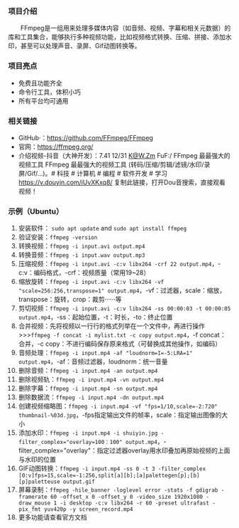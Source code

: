 ### 项目介绍
&emsp;&emsp;FFmpeg是一组用来处理多媒体内容（如音频、视频、字幕和相关元数据）的库和工具集合，能够执行多种视频功能，比如视频格式转换、压缩、拼接、添加水印，甚至可以处理声音、录屏、Gif动图转换等。

### 项目亮点

- 免费且功能齐全
- 命令行工具，体积小巧
- 所有平台均可通用

### 相关链接

- GitHub·：https://github.com/FFmpeg/FFmpeg
- 官网：https://ffmpeg.org/
- 介绍视频-抖音（大神开发）：7.41 12/31 K@W.Zm FuF:/ FFmpeg 最最强大的视频工具 FFmpeg 最最强大的视频工具 (转码/压缩/剪辑/滤镜/水印/录屏/Gif/...)。# 科技 # 计算机 # 编程 # 软件开发 # 学习  https://v.douyin.com/iUvXKxq8/ 复制此链接，打开Dou音搜索，直接观看视频！

### 示例（Ubuntu）

1. 安装软件： `sudo apt update` and `sudo apt install ffmpeg`
2. 验证安装：`ffmpeg -version`
3. 转换视频：`ffmpeg -i input.avi output.mp4`
4. 转换音频：`ffmpeg -i input.wav output.mp3`
5. 压缩视频：`ffmpeg -i input.avi -c:v libx264 -crf 22 output.mp4`，-c:v：编码格式，-crf：视频质量（常用19~28）
6. 缩放旋转：`ffmpeg -i input.avi -c:v libx264 -vf "scale=256:256,transpose=1" output.mp4`，-vf：过滤器，scale：缩放，transpose：旋转，crop：裁剪······等
7. 剪切视频：`ffmpeg -i input.avi -c:v libx264 -ss 00:00:03 -t 00:00:05 output.mp4`，-ss：起始位置，-t：时长，-to：终止位置
8. 合并视频：先将视频以一行行的格式列举在一个文件中，再进行操作>>>`ffmpeg -f concat -i mylist.txt -c copy output.mp4`，-f concat：合并，-c copy：不进行编码保存原来格式（可替换成其他操作，如编码）
9. 音频处理：`ffmpeg -i input.mp4 -af "loudnorm=I=-5:LRA=1" output.mp4`，-af：音频过滤器，loudnorm：统一音量
10. 删除音频：`ffmpeg -i input.mp4 -an output.mp4`
11. 删除视频轨：`ffmpeg -i input.mp4 -vn output.mp4`
12. 删除字幕：`ffmpeg -i input.mp4 -sn output.mp4`
13. 删除数据流：`ffmpeg -i input.mp4 -dn output.mp4`
14. 创建视频缩略图：`ffmpeg -i input.mp4 -vf "fps=1/10,scale=-2:720" thumbnail-%03d.jpg`，-fps指定输出文件的帧率，scale：指定输出图像的大小
15. 添加水印：`ffmpeg -i input.mp4 -i shuiyin.jpg -filter_complex="overlay=100：100" output.mp4`，-filter_complex="overlay"：指定过滤器overlay用水印叠加再原始视频的上面与水印的位置
16. GIF动图转换：`ffmpeg -i input.mp4 -ss 0 -t 3 -filter_complex [0:v]fps=15,scale=-1:256,split[a][b];[a]palettegen[p];[b][p]paletteuse output.gif`
17. 屏幕录制：`ffmpeg -hile_banner -loglevel error -stats -f gdigrab -framerate 60 -offset_x 0 -offset_y 0 -video_size 1920x1080 -draw_mouse 1 -i desktop -c:v libx264 -r 60 -preset ultrafast -pix_fmt yuv420p -y screen_record.mp4`
18. 更多功能请查看官方文档